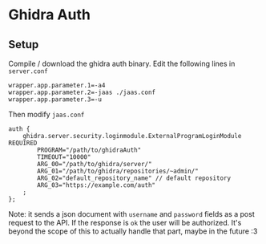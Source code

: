 # Ghidra Auth

## Setup

Compile / download the ghidra auth binary. Edit the following lines in `server.conf`

``` apacheconf
wrapper.app.parameter.1=-a4
wrapper.app.parameter.2=-jaas ./jaas.conf
wrapper.app.parameter.3=-u
```

Then modify `jaas.conf`
``` apacheconf
auth {
	ghidra.server.security.loginmodule.ExternalProgramLoginModule REQUIRED
		PROGRAM="/path/to/ghidraAuth"
		TIMEOUT="10000"
		ARG_00="/path/to/ghidra/server/"
		ARG_01="/path/to/ghidra/repositories/~admin/"
		ARG_02="default_repository_name" // default repository
		ARG_03="https://example.com/auth"
	;
};
```

Note: it sends a json document with `username` and `password` fields as a post request to the API. If the response is `ok` the user will be authorized. It's beyond the scope of this to actually handle that part, maybe in the future :3
 
